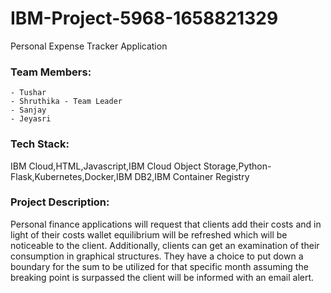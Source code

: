 # IBM-Project-5968-1658821329
Personal Expense Tracker Application

### Team Members:
    - Tushar    
    - Shruthika - Team Leader
    - Sanjay    
    - Jeyasri

### Tech Stack:
IBM Cloud,HTML,Javascript,IBM Cloud Object Storage,Python-Flask,Kubernetes,Docker,IBM DB2,IBM Container Registry

### Project Description:
Personal finance applications will request that clients add their costs and in light of their costs wallet equilibrium will be refreshed which will be noticeable to the client. Additionally, clients can get an examination of their consumption in graphical structures. They have a choice to put down a boundary for the sum to be utilized for that specific month assuming the breaking point is surpassed the client will be informed with an email alert.
